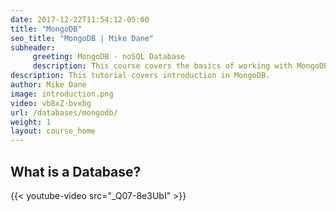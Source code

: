 ```yaml
---
date: 2017-12-22T11:54:12-05:00
title: "MongoDB"
seo_title: "MongoDB | Mike Dane"
subheader:
     greeting: MongoDB - noSQL Database
     description: This course covers the basics of working with MongoDB. Work your way through the videos and we'll teach you everything you need to know to interact with Mongo's flexible document database management system and create powerful document databases!
description: This tutorial covers introduction in MongoDB.
author: Mike Dane
image: introduction.png
video: vb8xZ-bvxbg
url: /databases/mongodb/
weight: 1
layout: course_home
---
```


## What is a Database?
{{< youtube-video src="_Q07-8e3UbI" >}}

